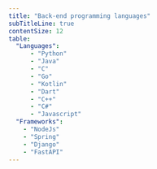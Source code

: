 ```yaml
---
title: "Back-end programming languages"
subTitleLine: true
contentSize: 12
table:
  "Languages":
      - "Python"
      - "Java"
      - "C"
      - "Go"
      - "Kotlin"
      - "Dart"
      - "C++"
      - "C#"
      - "Javascript"
  "Frameworks":
    - "NodeJs"
    - "Spring"
    - "Django"
    - "FastAPI"
---
```

